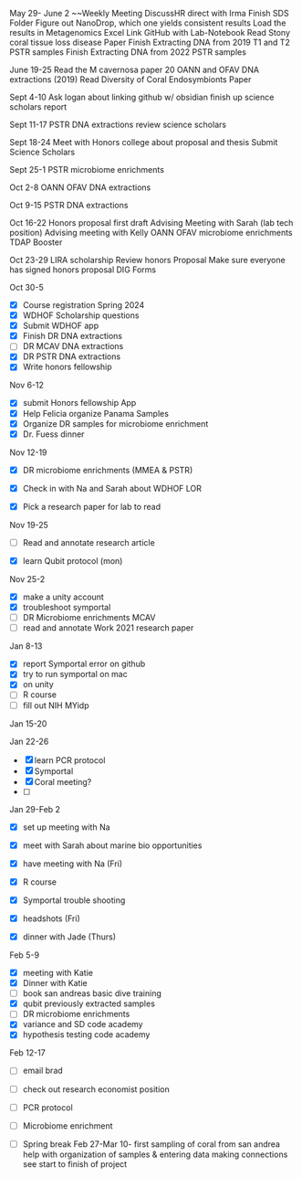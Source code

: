May 29- June 2
~~Weekly Meeting
DiscussHR direct with Irma
Finish SDS Folder
Figure out NanoDrop, which one yields consistent results
Load the results in Metagenomics Excel
Link GitHub with Lab-Notebook
Read Stony coral tissue loss disease Paper 
Finish Extracting DNA from 2019 T1 and T2 PSTR samples
Finish Extracting DNA from 2022 PSTR samples

June 19-25
Read the M cavernosa paper
20 OANN and OFAV DNA extractions (2019) 
Read Diversity of Coral Endosymbionts Paper 

Sept 4-10
Ask logan about linking github w/ obsidian
finish up science scholars report

Sept 11-17
PSTR DNA extractions
review science scholars

Sept 18-24
Meet with Honors college about proposal and thesis 
Submit Science Scholars 

Sept 25-1
PSTR microbiome enrichments

Oct 2-8
OANN OFAV DNA extractions

Oct 9-15
PSTR DNA extractions

Oct 16-22
Honors proposal first draft 
Advising Meeting with Sarah (lab tech position)
Advising meeting with Kelly
OANN OFAV microbiome enrichments
TDAP Booster

Oct 23-29
LIRA scholarship 
Review honors Proposal
Make sure everyone has signed honors proposal
DIG Forms

Oct 30-5
- [x] Course registration Spring 2024
- [x] WDHOF Scholarship questions
- [x] Submit WDHOF app
- [x] Finish DR DNA extractions
 - [ ] DR MCAV DNA extractions
- [x] DR PSTR DNA extractions
- [x] Write honors fellowship

Nov 6-12
- [x] submit Honors fellowship App
- [x] Help Felicia organize Panama Samples
- [x] Organize DR samples for microbiome enrichment
- [x] Dr. Fuess dinner 

Nov 12-19 
- [x] DR microbiome enrichments (MMEA & PSTR)
- [x] Check in with Na and Sarah about WDHOF LOR
- [x] Pick a research paper for lab to read


Nov 19-25
- [ ] Read and annotate research article
- [x] learn Qubit protocol (mon)


Nov 25-2
- [x] make a unity account
- [x] troubleshoot symportal
- [ ] DR Microbiome enrichments MCAV
- [ ] read and annotate Work 2021 research paper 

Jan 8-13
- [x] report Symportal error on github
- [x] try to run symportal on mac 
- [x] on unity
- [ ] R course
- [ ] fill out NIH MYidp 

Jan 15-20

Jan 22-26
- [x] learn PCR protocol
- [x] Symportal 
- [x] Coral meeting?
- [ ] 

Jan 29-Feb 2
- [x] set up meeting with Na 
- [x] meet with Sarah about marine bio opportunities
- [x] have meeting with Na (Fri)
- [x] R course
- [x] Symportal trouble shooting
- [x] headshots (Fri)
- [x] dinner with Jade (Thurs)


Feb 5-9
- [x] meeting with Katie
- [x] Dinner with Katie
- [ ] book san andreas basic dive training
- [x] qubit previously extracted samples
- [ ] DR microbiome enrichments
- [x] variance and SD code academy
- [x] hypothesis testing code academy

Feb 12-17
- [ ] email brad
- [ ] check out research economist position
- [ ] PCR protocol
- [ ] Microbiome enrichment



- [ ] Spring break Feb 27-Mar 10- first sampling of coral from san andrea
		help with organization of samples & entering data
		making connections
		see start to finish of project
		



